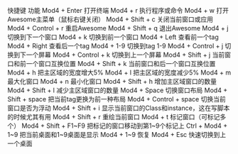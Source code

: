 快捷键 	功能
Mod4 + Enter 	打开终端
Mod4 + r 	执行程序或命令
Mod4 + w 	打开Awesome主菜单（鼠标右键关闭）
Mod4 + Shift + c 	关闭当前窗口或应用
Mod4 + Control + r 	重启Awesome
Mod4 + Shift + q 	退出Awesome
Mod4 + j 	切换到下一个窗口
Mod4 + k 	切换到前一个窗口
Mod4 + Left 	查看前一个tag
Mod4 + Right 	查看后一个tag
Mod4 + 1-9 	切换到tag 1-9
Mod4 + Control + j 	切换到下一个屏幕
Mod4 + Control + k 	切换到上一个屏幕
Mod4 + Shift + j 	当前窗口和前一个窗口互换位置
Mod4 + Shift + k 	当前窗口和后一个窗口互换位置
Mod4 + h 	把主区域的宽度增大5%
Mod4 + l 	把主区域的宽度减少5%
Mod4 + m 	最大化窗口
Mod4 + n 	最小化窗口
Mod4 + Shift + h 	增加主区域窗口的数量
Mod4 + Shift + l 	减少主区域窗口的数量
Mod4 + Space 	切换窗口布局
Mod4 + Shift + space 	把当前tag更换为前一种布局
Mod4 + Control + space 	切换当前窗口是否为浮动
Mod4 + Shift + i 	显示当前窗口的Class和instance，这在写脚本的时候尤其有用
Mod4 + Shift + r 	重绘当前窗口
Mod4 + t 	标记窗口（可标记多个）
Mod4 + Shift + F1~F9 	把标记的窗口移动到第1~9个标记上
Ctrl + Mod4 + 1~9 	把当前桌面和1~9桌面是显示
Mod4 + 1~9 	恢复
Mod4 + Esc 	快速切换到上一个桌面

